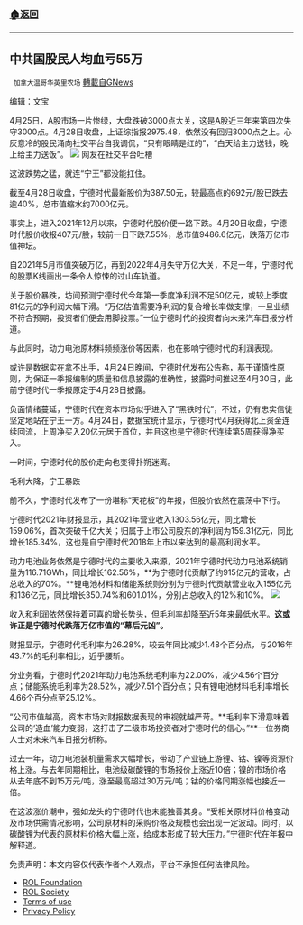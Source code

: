 ###  [:house:返回](README.md)
---


## 中共国股民人均血亏55万
` 加拿大温哥华英里农场` [轉載自GNews](https://gnews.org/zh-hans/2433409/)

编辑：文宝
 
4月25日，A股市场一片惨绿，大盘跌破3000点大关，这是A股近三年来第四次失守3000点。4月28日收盘，上证综指报2975.48，依然没有回归3000点之上。心灰意冷的股民涌向社交平台自我调侃，“只有眼睛是红的”，“白天给主力送钱，晚上给主力送饭”。
 ![](https://inews.gtimg.com/newsapp_bt/0/14820270565/1000) 
网友在社交平台吐槽
 
这波跌势之猛，就连“宁王”都没能扛住。
 
截至4月28日收盘，宁德时代最新股价为387.50元，较最高点的692元/股已跌去逾40%，总市值缩水约7000亿元。
 
事实上，进入2021年12月以来，宁德时代股价便一路下跌。4月20日收盘，宁德时代股价收报407元/股，较前一日下跌7.55%，总市值9486.6亿元，跌落万亿市值神坛。
 
自2021年5月市值突破万亿，再到2022年4月失守万亿大关，不足一年，宁德时代的股票K线画出一条令人惊悚的过山车轨道。
 
关于股价暴跌，坊间预测宁德时代今年第一季度净利润不足50亿元，或较上季度81亿元的净利润大幅下滑。“万亿估值需要净利润的复合增长率做支撑，一旦业绩不符合预期，投资者们便会用脚投票。”一位宁德时代的投资者向未来汽车日报分析道。
 
与此同时，动力电池原材料频频涨价等因素，也在影响宁德时代的利润表现。
 
或许是数据实在拿不出手，4月24日晚间，宁德时代发布公告称，基于谨慎性原则，为保证一季报编制的质量和信息披露的准确性，披露时间推迟至4月30日，此前宁德时代一季报原定于4月28日披露。
 
负面情绪蔓延，宁德时代在资本市场似乎进入了“黑铁时代”，不过，仍有忠实信徒坚定地站在宁王一方。4月24日，数据宝统计显示，宁德时代4月获得北上资金连续回流，上周净买入20亿元居于首位，并且这也是宁德时代连续第5周获得净买入。
 
一时间，宁德时代的股价走向也变得扑朔迷离。
 
毛利大降，宁王暴跌
 
前不久，宁德时代发布了一份堪称“天花板”的年报，但股价依然在震荡中下行。
 
宁德时代2021年财报显示，其2021年营业收入1303.56亿元，同比增长159.06%，首次突破千亿大关；归属于上市公司股东的净利润为159.31亿元，同比增长185.34%，这也是自宁德时代2018年上市以来达到的最高利润水平。
 
动力电池业务依然是宁德时代的主要收入来源，2021年宁德时代动力电池系统销量为116.71GWh，同比增长162.56%，**为宁德时代贡献了约915亿元的营收，占总收入的70%。**锂电池材料和储能系统则分别为宁德时代贡献营业收入155亿元和136亿元，同比增长350.74%和601.01%，分别占总收入的12%和10%。
 ![](https://inews.gtimg.com/newsapp_bt/0/14820270577/1000) 

收入和利润依然保持着可喜的增长势头，但毛利率却降至近5年来最低水平。**这或许正是宁德时代跌落万亿市值的“幕后元凶”。**
 
财报显示，宁德时代毛利率为26.28%，较去年同比减少1.48个百分点，与2016年43.7%的毛利率相比，近乎腰斩。
 
分业务看，宁德时代2021年动力电池系统毛利率为22.00%，减少4.56个百分点；储能系统毛利率为28.52%，减少7.51个百分点；只有锂电池材料毛利率增长4.66个百分点至25.12%。
 
“公司市值越高，资本市场对财报数据表现的审视就越严苛。**毛利率下滑意味着公司的‘造血’能力变弱，这打击了二级市场投资者对宁德时代的信心。”**一位券商人士对未来汽车日报分析称。
 
过去一年，动力电池装机量需求大幅增长，带动了产业链上游锂、钴、镍等资源价格上涨。与去年同期相比，电池级碳酸锂的市场报价上涨近10倍；镍的市场价格从去年底不到15万元/吨，涨至最高超过30万元/吨；钴的价格同期涨幅也接近一倍。
 
在这波涨价潮中，强如龙头的宁德时代也未能独善其身。“受相关原材料价格变动及市场供需情况影响，公司原材料的采购价格及规模也会出现一定波动。同时，以碳酸锂为代表的原材料价格大幅上涨，给成本形成了较大压力。”宁德时代在年报中解释道。

免责声明：本文内容仅代表作者个人观点，平台不承担任何法律风险。
  
- [ROL Foundation](https://rolfoundation.org/)
- [ROL Society](https://rolsociety.org/)
- [Terms of use](https://gnews.org/terms-of-use-3/)
- [Privacy Policy](https://gnews.org/privacy-policy/)
